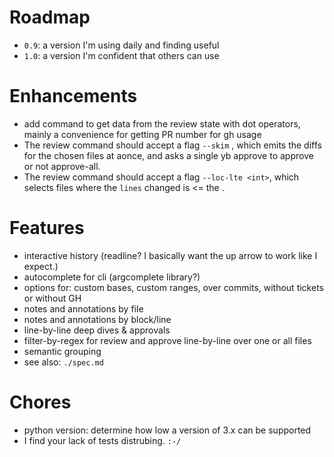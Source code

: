 # Roadmap

- `0.9`: a version I'm using daily and finding useful
- `1.0`: a version I'm confident that others can use

# Enhancements

- add command to get data from the review state with dot operators, mainly a convenience for getting PR number for gh usage
- The review command should accept a flag `--skim` , which emits the diffs for
  the chosen files at aonce, and asks a single yb approve to approve or not approve-all.
- The review command should accept a flag `--loc-lte <int>`, which selects files
  where the `lines` changed is <= the <int>.

# Features

- interactive history (readline? I basically want the up arrow to work like I expect.)
- autocomplete for cli (argcomplete library?)
- options for: custom bases, custom ranges, over commits, without tickets or without GH
- notes and annotations by file
- notes and annotations by block/line
- line-by-line deep dives & approvals
- filter-by-regex for review and approve line-by-line over one or all files
- semantic grouping
- see also: `./spec.md`

# Chores

- python version: determine how low a version of 3.x can be supported
- I find your lack of tests distrubing. `:-/`
